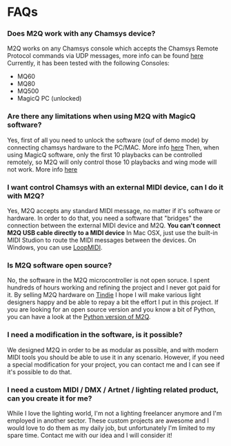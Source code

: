 # FAQs

### Does M2Q work with any Chamsys device?
M2Q works on any Chamsys console which accepts the Chamsys Remote Protocol commands via UDP messages, more info can be found [here](https://secure.chamsys.co.uk/help/documentation/magicq/udp.html)
Currently, it has been tested with the following Consoles:

- MQ60
- MQ80
- MQ500
- MagicQ PC (unlocked)


### Are there any limitations when using M2Q with MagicQ software?
Yes, first of all you need to unlock the software (ouf of demo mode) by connecting chamsys hardware to the PC/MAC. More info [here](https://secure.chamsys.co.uk/help/documentation/magicq/pc.html#_magicq_pc_mac_restrictions)
Then, when using MagicQ software, only the first 10 playbacks can be controlled remotely, so M2Q will only control those 10 playbacks and wing mode will not work. More info [here](https://secure.chamsys.co.uk/help/documentation/magicq/rpc.html)


### I want control Chamsys with an external MIDI device, can I do it with M2Q?
Yes, M2Q accepts any standard MIDI message, no matter if it's software or hardware. In order to do that, you need a software that "bridges" the connection between the external MIDI device and M2Q. **You can't connect M2Q USB cable directly to a MIDI device**
In Mac OSX, just use the built-in MIDI Studion to route the MIDI messages between the devices.
On Windows, you can use [LoopMIDI](https://www.tobias-erichsen.de/software/loopmidi.html).


### Is M2Q software open source?
No, the software in the M2Q microcontroller is not open soruce. I spent hundreds of hours working and refining the project and I never got paid for it.
By selling M2Q hardware on [Tindie](https://www.tindie.com/stores/lorenzofattori/) I hope I will make various light designers happy and be able to repay a bit the effort I put in this project.
If you are looking for an open source version and you know a bit of Python, you can have a look at the [Python version of M2Q](https://github.com/lorenzofattori/M2Q-python).


### I need a modification in the software, is it possible?
We designed M2Q in order to be as modular as possible, and with modern MIDI tools you should be able to use it in any scenario.
However, if you need a special modification for your project, you can contact me and I can see if it's possible to do that.


### I need a custom MIDI / DMX / Artnet / lighting related product, can you create it for me?
While I love the lighting world, I'm not a lighting freelancer anymore and I'm employed in another sector. These custom projects are awesome and I would love to do them as my daily job, but unfortunately I'm limited to my spare time.
Contact me with our idea and I will consider it!
